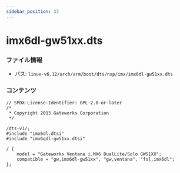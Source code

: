 ```yaml
---
sidebar_position: 33
---
```

# imx6dl-gw51xx.dts

### ファイル情報

- パス: `linux-v6.12/arch/arm/boot/dts/nxp/imx/imx6dl-gw51xx.dts`

### コンテンツ

```dts
// SPDX-License-Identifier: GPL-2.0-or-later
/*
 * Copyright 2013 Gateworks Corporation
 */

/dts-v1/;
#include "imx6dl.dtsi"
#include "imx6qdl-gw51xx.dtsi"

/ {
	model = "Gateworks Ventana i.MX6 DualLite/Solo GW51XX";
	compatible = "gw,imx6dl-gw51xx", "gw,ventana", "fsl,imx6dl";
};

```
